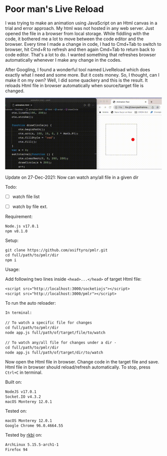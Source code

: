 # Poor man's Live Reload


I was trying to make an animation using JavaScript on an Html canvas in a trial and error approach. My html was not hosted in any web server. Just opened the file in a browser from local storage. While fiddling with the code, it bothered me a lot to move between the code editor and the browser. Every time I made a change in code, I had to Cmd+Tab to switch to browser, hit Cmd+R to refresh and then again Cmd+Tab to return back to code editor. That's a lot to do. I wanted something that refreshes browser automatically whenever I make any change in the codes.


After Googling, I found a wonderful tool named LiveReload which does exactly what I need and some more. But it costs money. So, I thought, can I make it on my own? Well, I did some quackery and this is the result. It reloads Html file in browser automatically when source/target file is changed.


<img src="inaction.gif" title="Poor man's Live Reload demo.">


Update on 27-Dec-2021: Now can watch any/all file in a given dir


Todo:

- [ ] watch file list
- [ ] watch by file ext.



Requirement:

```
Node.js v17.0.1
npm v8.1.0
```

Setup:

```
git clone https://github.com/asiftyro/pmlr.git
cd full/path/to/pmlr/dir
npm i
```

Usage:

Add following two lines inside `<head>...</head>` of target Html file:

```
<script src="http://localhost:3000/socketiojs"></script>
<script src="http://localhost:3000/pmlr"></script>
```





To run the auto reloader:

```
In terminal:

// To watch a specific file for changes
cd full/path/to/pmlr/dir
node app.js full/path/of/target/file/to/watch

// To watch any/all file for changes under a dir - 
cd full/path/to/pmlr/dir
node app.js full/path/of/target/dir/to/watch
```



Now open the Html file in browser. Change code in the target file and save. Html file in browser should reload/refresh automatically.
To stop, press `Ctrl+C` in terminal.



Built on:
```
NodeJS v17.0.1
Socket.IO v4.3.2
macOS Monterey 12.0.1
```

Tested on:
```
macOS Monterey 12.0.1
Google Chrome 96.0.4664.55
```

Tested by [rkbi](https://github.com/rkbi) on:
```
ArchLinux 5.15.5-arch1-1
Firefox 94
```
